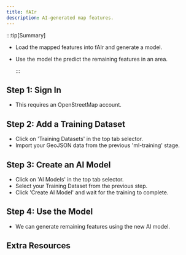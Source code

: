 ```yaml
---
title: fAIr
description: AI-generated map features.
---
```


:::tip[Summary]

- Load the mapped features into fAIr and generate a model.
- Use the model the predict the remaining features in an area.

  :::

## Step 1: Sign In

- This requires an OpenStreetMap account.

## Step 2: Add a Training Dataset

- Click on 'Training Datasets' in the top tab selector.
- Import your GeoJSON data from the previous 'ml-training' stage.

## Step 3: Create an AI Model

- Click on 'AI Models' in the top tab selector.
- Select your Training Dataset from the previous step.
- Click 'Create AI Model' and wait for the training to complete.

## Step 4: Use the Model

- We can generate remaining features using the new AI model.

## Extra Resources
